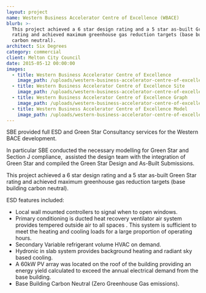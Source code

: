 ```yaml
---
layout: project
name: Western Business Accelerator Centre of Excellence (WBACE)
blurb: >-
  This project achieved a 6 star design rating and a 5 star as-built Green Star
  rating and achieved maximum greenhouse gas reduction targets (base building
  carbon neutral).
architect: Six Degrees
category: commercial
client: Melton City Council
date: 2015-05-12 00:00:00
images:
  - title: Western Business Accelerator Centre of Excellence
    image_path: /uploads/western-business-accelerator-centre-of-excellence-01.jpg
  - title: Western Business Accelerator Centre of Excellence Site
    image_path: /uploads/western-business-accelerator-centre-of-excellence-site.jpg
  - title: Western Business Accelerator Centre of Excellence Graph
    image_path: /uploads/western-business-accelerator-centre-of-excellence-graph.jpg
  - title: Western Business Accelerator Centre of Excellence Model
    image_path: /uploads/western-business-accelerator-centre-of-excellence-model.jpg
---
```



SBE provided full ESD and Green Star Consultancy services for the Western BACE development.

In particular SBE conducted the necessary modelling for Green Star and Section J compliance, &nbsp;assisted the design team with the integration of Green Star and compiled the Green Star Design and As-Built Submissions.

This project achieved a 6 star design rating and a 5 star as-built Green Star rating and achieved maximum greenhouse gas reduction targets (base building carbon neutral).

ESD features included:

* Local wall mounted controllers to signal when to open windows.
* Primary conditioning is ducted heat recovery ventilator air system provides tempered outside air to all spaces . This system is sufficient to meet the heating and cooling loads for a large proportion of operating hours.
* Secondary Variable refrigerant volume HVAC on demand.
* Hydronic in slab system provides background heating and radiant sky based cooling.
* A 60kW PV array was located on the roof of the building providing an energy yield calculated to exceed the annual electrical demand from the base building.
* Base Building Carbon Neutral (Zero Greenhouse Gas emissions).